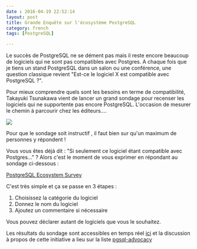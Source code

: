 ```yaml
---
date : 2016-04-19 22:52:14
layout: post
title: Grande Enquête sur l'écosystème PostgreSQL 
category: french
tags: [PostgreSQL]

---
```


Le succès de PostgreSQL ne se dément pas mais il reste encore beaucoup de logiciels qui ne sont pas compatibles avec Postgres.
A chaque fois que je tiens un stand PostgreSQL dans un salon ou une conférence, une question classique revient 
"Est-ce le logiciel X est compatible avec PostgreSQL ?". 


Pour mieux comprendre quels sont les besoins en terme de compatibilité, Takayuki Tsunakawa vient de lancer un grand sondage 
pour recenser les logiciels qui ne supportente pas encore PostgreSQL. L'occasion de mesurer le chemin à parcourir 
chez les éditeurs....

<!-- MORE -->

![](http://static1.squarespace.com/static/55a8588ee4b0bbf396a2958d/t/55cbd155e4b09e646feb765c/1439420758728/Online_Survey_Icon_or_logo.svg.png)

Pour que le sondage soit instructif , il faut bien sur qu'un maximum de personnes y répondent ! 

Vous vous êtes déjà dit : "Si seulement ce logiciel étant compatible avec Postgres..." ? 
Alors c'est le moment de vous exprimer en répondant au sondage ci-dessous :

[PostgreSQL Ecosystem Survey](https://docs.google.com/forms/d/1Ueq4Z9MYJLv-gCp_UrPXENdSH6jXtqR0zz5F1W3Qqvo/viewform?fbzx=415550521297507100)

C'est très simple et ça se passe en 3 étapes :

1. Choisissez la catégorie du logiciel
2. Donnez le nom du logiciel
3. Ajoutez un commentaire si nécessaire

Vous pouvez déclarer autant de logiciels que vous le souhaitez.

Les résultats du sondage sont accessibles en temps réel [ici](https://docs.google.com/spreadsheets/d/1sxd--agLVrFbn7M3YCqFTR812MrBExiyAM_4qVf9trk/pubhtml)
et la discussion à propos de cette initiative a lieu sur la liste [pgsql-advocacy](http://www.postgresql.org/message-id/471DBBEFA9CD4C26B83E7FAEDCB7482B@tunaPC)

